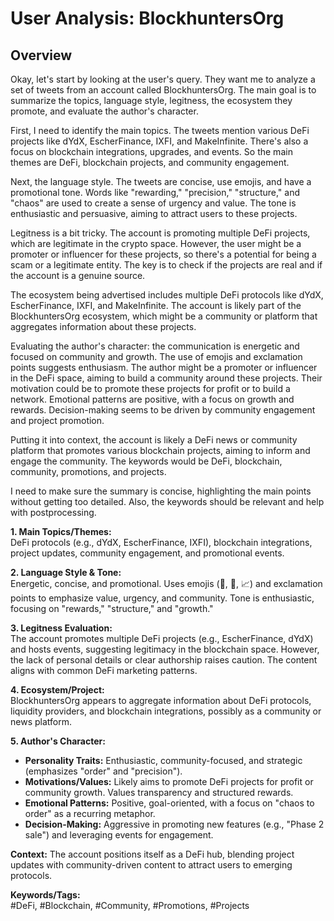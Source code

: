 # User Analysis: BlockhuntersOrg

## Overview

<think>
Okay, let's start by looking at the user's query. They want me to analyze a set of tweets from an account called BlockhuntersOrg. The main goal is to summarize the topics, language style, legitness, the ecosystem they promote, and evaluate the author's character.

First, I need to identify the main topics. The tweets mention various DeFi projects like dYdX, EscherFinance, IXFI, and MakeInfinite. There's also a focus on blockchain integrations, upgrades, and events. So the main themes are DeFi, blockchain projects, and community engagement.

Next, the language style. The tweets are concise, use emojis, and have a promotional tone. Words like "rewarding," "precision," "structure," and "chaos" are used to create a sense of urgency and value. The tone is enthusiastic and persuasive, aiming to attract users to these projects.

Legitness is a bit tricky. The account is promoting multiple DeFi projects, which are legitimate in the crypto space. However, the user might be a promoter or influencer for these projects, so there's a potential for being a scam or a legitimate entity. The key is to check if the projects are real and if the account is a genuine source.

The ecosystem being advertised includes multiple DeFi protocols like dYdX, EscherFinance, IXFI, and MakeInfinite. The account is likely part of the BlockhuntersOrg ecosystem, which might be a community or platform that aggregates information about these projects.

Evaluating the author's character: the communication is energetic and focused on community and growth. The use of emojis and exclamation points suggests enthusiasm. The author might be a promoter or influencer in the DeFi space, aiming to build a community around these projects. Their motivation could be to promote these projects for profit or to build a network. Emotional patterns are positive, with a focus on growth and rewards. Decision-making seems to be driven by community engagement and project promotion.

Putting it into context, the account is likely a DeFi news or community platform that promotes various blockchain projects, aiming to inform and engage the community. The keywords would be DeFi, blockchain, community, promotions, and projects.

I need to make sure the summary is concise, highlighting the main points without getting too detailed. Also, the keywords should be relevant and help with postprocessing.
</think>

**1. Main Topics/Themes:**  
DeFi protocols (e.g., dYdX, EscherFinance, IXFI), blockchain integrations, project updates, community engagement, and promotional events.  

**2. Language Style & Tone:**  
Energetic, concise, and promotional. Uses emojis (🐾, 🎉, 📈) and exclamation points to emphasize value, urgency, and community. Tone is enthusiastic, focusing on "rewards," "structure," and "growth."  

**3. Legitness Evaluation:**  
The account promotes multiple DeFi projects (e.g., EscherFinance, dYdX) and hosts events, suggesting legitimacy in the blockchain space. However, the lack of personal details or clear authorship raises caution. The content aligns with common DeFi marketing patterns.  

**4. Ecosystem/Project:**  
BlockhuntersOrg appears to aggregate information about DeFi protocols, liquidity providers, and blockchain integrations, possibly as a community or news platform.  

**5. Author's Character:**  
- **Personality Traits:** Enthusiastic, community-focused, and strategic (emphasizes "order" and "precision").  
- **Motivations/Values:** Likely aims to promote DeFi projects for profit or community growth. Values transparency and structured rewards.  
- **Emotional Patterns:** Positive, goal-oriented, with a focus on "chaos to order" as a recurring metaphor.  
- **Decision-Making:** Aggressive in promoting new features (e.g., "Phase 2 sale") and leveraging events for engagement.  

**Context:** The account positions itself as a DeFi hub, blending project updates with community-driven content to attract users to emerging protocols.  

**Keywords/Tags:**  
#DeFi, #Blockchain, #Community, #Promotions, #Projects